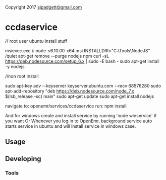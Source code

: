 Copyright 2017 sjpadgett@gmail.com

# ccdaservice
// root user ubuntu install stuff

msiexec.exe /i node-v6.10.00-x64.msi INSTALLDIR="C:\Tools\NodeJS" /quiet
apt-get remove --purge nodejs npm
curl -sL https://deb.nodesource.com/setup_6.x | sudo -E bash -
sudo apt-get install -y nodejs

//non root install 

sudo apt-key adv --keyserver keyserver.ubuntu.com --recv 68576280 
sudo apt-add-repository "deb https://deb.nodesource.com/node_7.x $(lsb_release -sc) main"
sudo apt-get update sudo apt-get install nodejs

navigate to: openemr/services/ccdaservice
run: npm install

And for windows create and install service by running 'node winservice' if you want
 Or
Whenever you log in to OpenEmr, background service auto starts service in ubuntu and will install service in windows case.

## Usage



## Developing



### Tools

